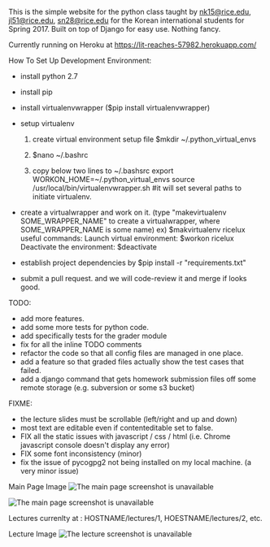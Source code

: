 This is the simple website for the python class taught by nk15@rice.edu, jl51@rice.edu, sn28@rice.edu for the Korean international
students for Spring 2017. Built on top of Django for easy use. Nothing fancy.

Currently running on Heroku at
https://lit-reaches-57982.herokuapp.com/

How To Set Up Development Environment:
- install python 2.7
- install pip
- install virtualenvwrapper ($pip install virtualenvwrapper)
- setup virtualenv
  1. create virtual environment setup file
  	$mkdir ~/.python_virtual_envs

  2. $nano ~/.bashrc 

  3. copy below two lines to ~/.bashsrc
	export WORKON_HOME=~/.python_virtual_envs
	source /usr/local/bin/virtualenvwrapper.sh #it will set several paths to initiate virtualenv.

- create a virtualwrapper and work on it. (type "makevirtualenv SOME_WRAPPER_NAME" to create a virtualwrapper, where SOME_WRAPPER_NAME is some name)
	ex) $makvirtualenv ricelux
	useful commands:
		Launch virtual environment: $workon ricelux
		Deactivate the environment: $deactivate

- establish project dependencies by
	$pip install -r "requirements.txt"

- submit a pull request. and we will code-review it and merge if looks good.


TODO:
- add more features.
- add some more tests for python code.
- add specifically tests for the grader module
- fix for all the inline TODO comments
- refactor the code so that all config files are managed in one place.
- add a feature so that graded files actually show the test cases that failed.
- add a django command that gets homework submission files off some remote storage (e.g. subversion or some s3 bucket)

FIXME:
- the lecture slides must be scrollable (left/right and up and down)
- most text are editable even if contenteditable set to false.
- FIX all the static issues with javascript / css / html (i.e. Chrome javascript console doesn't display any error)
- FIX some font inconsistency (minor)
- fix the issue of pycogpg2 not being installed on my local machine. (a very minor issue)


Main Page Image
![The main page screenshot is unavailable](https://cloud.githubusercontent.com/assets/10087079/21211491/92b13fe2-c249-11e6-8748-45462600ff62.png)

![The main page screenshot is unavailable](https://cloud.githubusercontent.com/assets/10087079/21211497/9b537958-c249-11e6-901e-bd90b1c57995.png)

Lectures currenlty at : HOSTNAME/lectures/1,   HOESTNAME/lectures/2, etc.

Lecture Image
![The lecture screenshot is unavailable](https://cloud.githubusercontent.com/assets/10087079/21213540/a4b34972-c25a-11e6-9d00-6d99e9bd945e.png)
